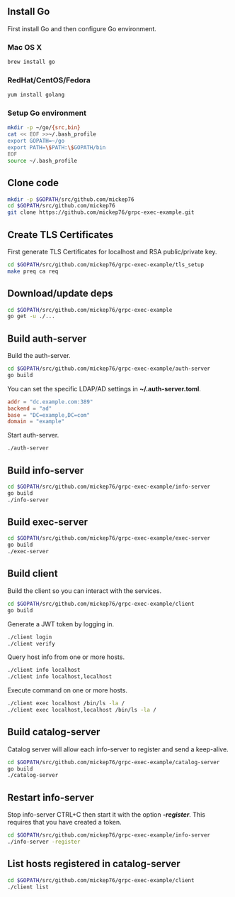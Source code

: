 ## Install Go

First install Go and then configure Go environment.

### Mac OS X

```bash
brew install go
```

### RedHat/CentOS/Fedora

```bash
yum install golang
```

### Setup Go environment

```bash
mkdir -p ~/go/{src,bin}
cat << EOF >>~/.bash_profile
export GOPATH=~/go
export PATH=\$PATH:\$GOPATH/bin
EOF
source ~/.bash_profile
```

## Clone code

```bash
mkdir -p $GOPATH/src/github.com/mickep76
cd $GOPATH/src/github.com/mickep76
git clone https://github.com/mickep76/grpc-exec-example.git
```

## Create TLS Certificates
  
First generate TLS Certificates for localhost and RSA public/private key.

```bash
cd $GOPATH/src/github.com/mickep76/grpc-exec-example/tls_setup
make preq ca req
```

## Download/update deps

```bash
cd $GOPATH/src/github.com/mickep76/grpc-exec-example
go get -u ./...
```

## Build auth-server

Build the auth-server.

```bash
cd $GOPATH/src/github.com/mickep76/grpc-exec-example/auth-server
go build
```

You can set the specific LDAP/AD settings in **~/.auth-server.toml**.

```toml
addr = "dc.example.com:389"
backend = "ad"
base = "DC=example,DC=com"
domain = "example"
```

Start auth-server.

```bash
./auth-server
```

## Build info-server

```bash
cd $GOPATH/src/github.com/mickep76/grpc-exec-example/info-server
go build
./info-server
```

## Build exec-server

```bash
cd $GOPATH/src/github.com/mickep76/grpc-exec-example/exec-server
go build
./exec-server
```

## Build client

Build the client so you can interact with the services.

```bash
cd $GOPATH/src/github.com/mickep76/grpc-exec-example/client
go build
```

Generate a JWT token by logging in.

```bash
./client login
./client verify
```

Query host info from one or more hosts.

```bash
./client info localhost
./client info localhost,localhost
```

Execute command on one or more hosts.

```bash
./client exec localhost /bin/ls -la /
./client exec localhost,localhost /bin/ls -la /
```

## Build catalog-server

Catalog server will allow each info-server to register and send a keep-alive.

```bash
cd $GOPATH/src/github.com/mickep76/grpc-exec-example/catalog-server
go build
./catalog-server
```

## Restart info-server

Stop info-server CTRL+C then start it with the option **_-register_**. This requires that you have created a token.

```bash
cd $GOPATH/src/github.com/mickep76/grpc-exec-example/info-server
./info-server -register
```

## List hosts registered in catalog-server

```bash
cd $GOPATH/src/github.com/mickep76/grpc-exec-example/client
./client list
```
